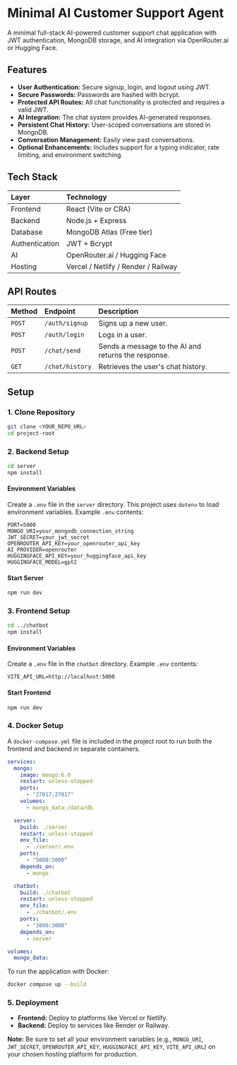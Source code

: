 # Minimal AI Customer Support Agent

A minimal full-stack AI-powered customer support chat application with JWT authentication, MongoDB storage, and AI integration via OpenRouter.ai or Hugging Face.

## Features

*   **User Authentication:** Secure signup, login, and logout using JWT.
*   **Secure Passwords:** Passwords are hashed with bcrypt.
*   **Protected API Routes:** All chat functionality is protected and requires a valid JWT.
*   **AI Integration:** The chat system provides AI-generated responses.
*   **Persistent Chat History:** User-scoped conversations are stored in MongoDB.
*   **Conversation Management:** Easily view past conversations.
*   **Optional Enhancements:** Includes support for a typing indicator, rate limiting, and environment switching.

## Tech Stack

| Layer          | Technology               |
| :------------- | :----------------------- |
| Frontend       | React (Vite or CRA)      |
| Backend        | Node.js + Express        |
| Database       | MongoDB Atlas (Free tier)|
| Authentication | JWT + Bcrypt             |
| AI             | OpenRouter.ai / Hugging Face |
| Hosting        | Vercel / Netlify / Render / Railway |

## API Routes

| Method | Endpoint        | Description                                |
| :----- | :-------------- | :----------------------------------------- |
| `POST`   | `/auth/signup`    | Signs up a new user.                       |
| `POST`   | `/auth/login`     | Logs in a user.                            |
| `POST`   | `/chat/send`      | Sends a message to the AI and returns the response. |
| `GET`    | `/chat/history`   | Retrieves the user's chat history.         |

## Setup

### 1. Clone Repository

```bash
git clone <YOUR_REPO_URL>
cd project-root
```

### 2. Backend Setup

```bash
cd server
npm install
```

#### Environment Variables

Create a `.env` file in the `server` directory. This project uses `dotenv` to load environment variables. Example `.env` contents:

```
PORT=5000
MONGO_URI=your_mongodb_connection_string
JWT_SECRET=your_jwt_secret
OPENROUTER_API_KEY=your_openrouter_api_key
AI_PROVIDER=openrouter
HUGGINGFACE_API_KEY=your_huggingface_api_key
HUGGINGFACE_MODEL=gpt2
```

#### Start Server

```bash
npm run dev
```

### 3. Frontend Setup

```bash
cd ../chatbot
npm install
```

#### Environment Variables

Create a `.env` file in the `chatbot` directory. Example `.env` contents:

```
VITE_API_URL=http://localhost:5000
```

#### Start Frontend

```bash
npm run dev
```

### 4. Docker Setup

A `docker-compose.yml` file is included in the project root to run both the frontend and backend in separate containers.

```yaml
services:
  mongo:
    image: mongo:6.0
    restart: unless-stopped
    ports:
      - "27017:27017"
    volumes:
      - mongo_data:/data/db

  server:
    build: ./server
    restart: unless-stopped
    env_file:
      - ./server/.env
    ports:
      - "5000:5000"
    depends_on:
      - mongo

  chatbot:
    build: ./chatbot
    restart: unless-stopped
    env_file:
      - ./chatbot/.env
    ports:
      - "3000:3000"
    depends_on:
      - server

volumes:
  mongo_data:
```

To run the application with Docker:

```bash
docker compose up --build
```

### 5. Deployment

*   **Frontend:** Deploy to platforms like Vercel or Netlify.
*   **Backend:** Deploy to services like Render or Railway.

**Note:** Be sure to set all your environment variables (e.g., `MONGO_URI`, `JWT_SECRET`, `OPENROUTER_API_KEY`, `HUGGINGFACE_API_KEY`, `VITE_API_URL`) on your chosen hosting platform for production.